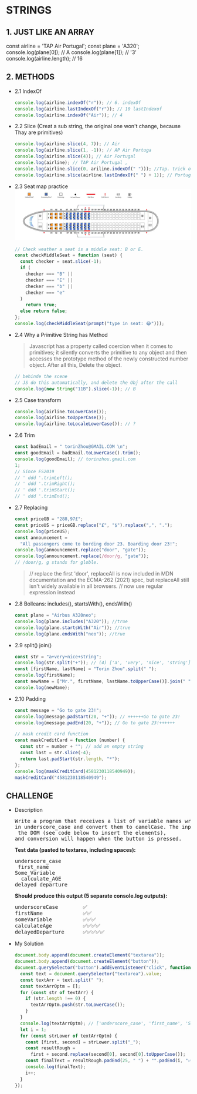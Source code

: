 # STRINGS

## 1. JUST LIKE AN ARRAY

const airline = 'TAP Air Portugal';
const plane = 'A320';
console.log(plane[0]); // A
console.log(plane[1]); // '3'
console.log(airline.length); // 16

## 2. METHODS

- 2.1 IndexOf
  ```javascript
  console.log(airline.indexOf("r")); // 6. indexOf
  console.log(airline.lastIndexOf("r")); // 10 lastIndexof
  console.log(airline.indexOf("Air")); // 4
  ```
- 2.2 Slice (Creat a sub string, the original one won't change, because Thay are primitives)
  ```javascript
  console.log(airline.slice(4, 7)); // Air
  console.log(airline.slice(1, -1)); // AP Air Portuga
  console.log(airline.slice(4)); // Air Portugal
  console.log(airline); // TAP Air Portugal ,
  console.log(airline.slice(0, ariline.indexOf(" "))); //Tap. trick of first" "
  console.log(airline.slice(airline.lastIndexOf(" ") + 1)); // Portugal; trick of last indexOf''
  ```
- 2.3 Seat map practice
  ![](A320SeatMap.png)

  ```javascript
  // Check weather a seat is a middle seat: B or E.
  const checkMiddleSeat = function (seat) {
    const checker = seat.slice(-1);
    if (
      checker === "B" ||
      checker === "E" ||
      checker === "b" ||
      checker === "e"
    )
      return true;
    else return false;
  };
  console.log(checkMiddleSeat(prompt("type in seat: 😂")));
  ```

- 2.4 Why a Primitive String has Method

  > Javascript has a property called coercion when it comes to primitives; it silently converts the primitive to any object and then accesses the prototype method of the newly constructed number object.
  > After all this, Delete the object.

  ```javascript
  // behinde the scene
  // JS do this automatically, and delete the Obj after the call
  console.log(new String("11B").slice(-1)); // B
  ```

- 2.5 Case transform

  ```javascript
  console.log(airline.toLowerCase());
  console.log(airline.toUpperCase());
  console.log(airline.toLocaleLowerCase()); // ?
  ```

- 2.6 Trim

  ```javascript
  const badEmail = " torinZhou@GMAIL.COM \n";
  const goodEmail = badEmail.toLowerCase().trim();
  console.log(goodEmail); // torinzhou.gmail.com
  1;
  // Since ES2019
  // ' ddd '.trimLeft();
  // ' ddd '.trimRight();
  // ' ddd '.trimStart();
  // ' ddd '.trimEnd();
  ```

- 2.7 Replacing

  ```javascript
  const priceGB = "288,97£";
  const priceUS = priceGB.replace("£", "$").replace(",", ".");
  console.log(priceUS);
  const announcement =
    "All passengers come to bording door 23. Boarding door 23!";
  console.log(announcement.replace("door", "gate"));
  console.log(announcement.replace(/door/g, "gate"));
  // /door/g, g stands for globle.
  ```

  > // replace the first 'door', replaceAll is now included in MDN documentation and the ECMA-262 (2021) spec, but
  > replaceAll still isn't widely available in all browsers.
  > // now use regular expression instead

- 2.8 Bolleans: includes(), startsWith(), endsWith()

  ```javascript
  const plane = "Airbus A320neo";
  console.log(plane.includes("A320")); //true
  console.log(plane.startsWith("Air")); //true
  console.log(plane.endsWith("neo")); //true
  ```

- 2.9 split() join()

  ```javascript
  const str = "a+very+nice+string";
  console.log(str.split("+")); // (4) ['a', 'very', 'nice', 'string']
  const [firstName, lastName] = "Torin Zhou".split(" ");
  console.log(firstName);
  const newName = ["Mr.", firstName, lastName.toUpperCase()].join(" ");
  console.log(newName);
  ```

- 2.10 Padding

  ```javascript
  const message = "Go to gate 23!";
  console.log(message.padStart(20, "+")); // ++++++Go to gate 23!
  console.log(message.padEnd(20, "+")); // Go to gate 23!++++++
  ```

  ```javascript
  // mask credit card function
  const maskCreditCard = function (number) {
    const str = number + ""; // add an empty string
    const last = str.slice(-4);
    return last.padStart(str.length, "*");
  };
  console.log(maskCreditCard(4581230118540949));
  maskCreditCard("4581230118540949");
  ```

## CHALLENGE

- Description
  <pre>Write a program that receives a list of variable names written <br>in underscore_case and convert them to camelCase. The input will come from a textarea inserted into<br> the DOM (see code below to insert the elements), <br>and conversion will happen when the button is pressed. </pre>
  **Test data (pasted to textarea, including spaces):**
  <pre>
  underscore_case
   first_name  
  Some_Variable  
    calculate_AGE 
  delayed_departure </pre>
  **Should produce this output (5 separate console.log outputs):**
  <pre>
  underscoreCase        ✅
  firstName             ✅✅
  someVariable          ✅✅✅
  calculateAge          ✅✅✅✅
  delayedDeparture      ✅✅✅✅✅</pre>
- My Solution

  ```javascript
  document.body.append(document.createElement("textarea"));
  document.body.append(document.createElement("button"));
  document.querySelector("button").addEventListener("click", function () {
    const text = document.querySelector("textarea").value;
    const textArr = text.split(" ");
    const textArrOptm = [];
    for (const str of textArr) {
      if (str.length !== 0) {
        textArrOptm.push(str.toLowerCase());
      }
    }
    console.log(textArrOptm); // ['underscore_case', 'first_name', 'Some_Variable', 'calculate_AGE', 'delayed_departure']
    let i = 1;
    for (const strLower of textArrOptm) {
      const [first, second] = strLower.split("_");
      const resultRough =
        first + second.replace(second[0], second[0].toUpperCase());
      const finalText = resultRough.padEnd(25, " ") + "".padEnd(i, "✅");
      console.log(finalText);
      i++;
    }
  });
  ```
